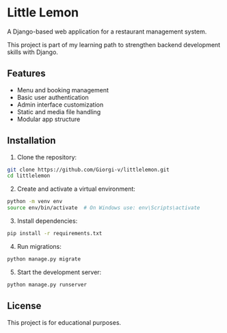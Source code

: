 # Little Lemon

A Django-based web application for a restaurant management system.

This project is part of my learning path to strengthen backend development skills with Django.

## Features

- Menu and booking management
- Basic user authentication
- Admin interface customization
- Static and media file handling
- Modular app structure

## Installation

1. Clone the repository:

```bash
git clone https://github.com/Giorgi-v/littlelemon.git
cd littlelemon
```

2. Create and activate a virtual environment:

```bash
python -m venv env
source env/bin/activate  # On Windows use: env\Scripts\activate
```

3. Install dependencies:

```bash
pip install -r requirements.txt
```

4. Run migrations:

```bash
python manage.py migrate
```

5. Start the development server:

```bash
python manage.py runserver
```

## License

This project is for educational purposes.